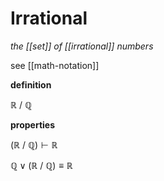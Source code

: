 # Irrational

_the [[set]] of [[irrational]] numbers_

see [[math-notation]]

**definition**

$\mathbb R\ /\ \mathbb Q$

**properties**

$(\mathbb R\ /\ \mathbb Q) \vdash \mathbb R$

$\mathbb Q \lor (\mathbb R\ /\ \mathbb Q) \equiv \mathbb R$
